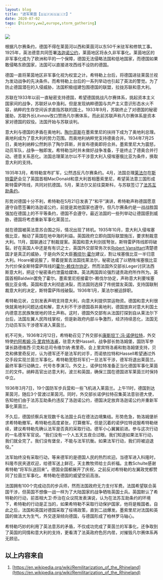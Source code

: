 ```yaml
---
layout: blog
title: "进军莱茵【🇩🇪🇫🇷🇬🇧🇮🇹】"
date: 2020-07-02
tags: [history,ww2,europe,storm_gathering]
---
```


![](../../../assets/images/ww2/Rhineland_Versailles_treaty_English.png)

根据凡尔赛条约，德国不得在莱茵河以西和莱茵河以东50千米驻军和修筑工事。1925年，英法德意共同签署[洛迦诺公约](https://en.wikipedia.org/wiki/Locarno_Treaties)，莱茵地区将永久非军事化。莱茵地区的非军事化成为了欧洲和平的一个保障，德国无法侵略法国和低地国家，而德国如果敢侵略东欧国家，法国可以直接进攻西线不设防的德国。

德国一直将莱茵地区非军事化视为权宜之计。希特勒上台后，将德国进驻莱茵兰视为发动战争的先决条件。而希特勒上台后的一系列举动也引起了英法的警觉。为了防止德国潜在的入侵威胁，法国积极组建包围德国的联盟，拉拢苏联和意大利。

苏联在1933年以前一直秘密支持德国，希望德国挑战凡尔赛体系，挑起资本主义国家间的战争，苏联好从中渔利。但是发现纳粹德国与共产主义意识形态水火不容，纳粹的生存空间诉求直指苏联的国土。1933年9月，苏联终止了对德国的秘密援助，苏联外长Litvnov改口赞扬凡尔赛体系，而此前苏联声称凡尔赛体系是资本家对德国的奴役。法国开始与苏联谈判。

意大利与德国的矛盾在奥地利。[陶尔菲斯](https://en.wikipedia.org/wiki/Engelbert_Dollfuss)在墨索里尼的扶持下成为了奥地利总理。奥地利成为了意大利的势力范围。而奥地利纳粹党支持德奥合并。1934年7月25日，奥地利纳粹公然刺杀了陶尔菲斯，并宣布德奥即将合并。墨索里尼大为震怒，动员军队，战争一触即发。希特勒当时并未做好战争准备，于是终止了德奥合并行动。德意关系恶化。法国总理莱法尔以不干涉意大利入侵埃塞俄比亚为条件，换取意大利的支持。

1935年3月，希特勒宣布扩军，公然违反凡尔赛条约。4月，法国总理[莱法尔](https://en.wikipedia.org/wiki/Pierre_Laval)在[斯特雷萨](https://en.wikipedia.org/wiki/Stresa)会见了英国首相MacDonald和意大利首相墨索里尼，希望英法意三国形成斯特雷萨阵线，共同对抗德国。5月，莱法尔又前往莫斯科，与苏联签订了[法苏互助条约](https://en.wikipedia.org/wiki/Franco-Soviet_Treaty_of_Mutual_Assistance)。

形势对德国十分不利，希特勒在5月21日发表了“和平”演讲，希特勒声称德国愿意遵守自愿签署的洛迦诺公约，前提是其他国家也遵守。但凡尔赛条约是一战战胜国强加在德国上的不平等条约，德国不会遵守。最近法国的一些列举动让德国感到威胁，德国将考虑重新军事化莱茵兰。

就在德国被英法意苏合围之际，情况出现了转机。1935年10月，意大利入侵埃塞俄比亚，触动了英国在地中海的利益。英国政府立即向国际联盟施压，要求制裁意大利。11月，国联通过了制裁提案。英国和意大利剑拔弩张，斯特雷萨阵线即将破裂。好在英国人中还是有有识之士，英国外交部常务次长[Robert Vansittart](https://en.wikipedia.org/wiki/Robert_Vansittart,_1st_Baron_Vansittart)清楚德国才是真正的威胁，于是向外交大臣[赛缪尔·霍尔](https://en.wikipedia.org/wiki/Samuel_Hoare,_1st_Viscount_Templewood)建议，割让埃塞俄比亚一半归意大利。Hoare被说服了，带着提案去法国找莱法尔，秘密达成了以牺牲埃塞俄比亚为代价保全斯特雷萨阵线的[霍尔-赖伐尔协定](https://en.wikipedia.org/wiki/Hoare%E2%80%93Laval_Pact)。然而法国外交部长Leger讨厌法西斯意大利，把这个秘密条约泄露给媒体。英法两国舆论强烈谴责政府所作所为。英国首相Baldwin罢免了霍尔。墨索里尼拒接霍尔-赖伐尔协定，声称意大利要埃塞俄比亚全境。英国和意大利彻底决裂，而法国则选择了传统盟友英国，支持国联制裁意大利的决定，斯特雷萨阵线破裂。1936年1月，莱法尔被迫辞职。 

希特勒见状，立刻发表声明支持意大利，向意大利提供禁运物资。德国和意大利很快就奥地利问题达成和解，意大利不干涉德国吞并奥地利，德国放弃对意大利国土内德意志民族聚居地的领土声称。这时，德国外交部有从法国打探到自从莱法尔下台后，法国左翼人民阵线掌权，但是新政府内部斗争激烈，经济持续恶化，法国无力动员军队干涉德军进入莱茵兰。

机不可失，1936年2月12日，希特勒召见了外交部长[康斯坦丁·冯·诺伊拉特](https://en.wikipedia.org/wiki/Konstantin_von_Neurath)，外交特使[约阿希姆·冯·里宾特洛甫](https://en.wikipedia.org/wiki/Joachim_von_Ribbentrop)，驻意大使Hassell，战争部长勃洛姆堡，国防军参谋长路德维西·贝克和总司令维尔纳·弗里奇。会上里宾特洛甫和勃洛姆堡支持，贝克和佛里奇反对，认为德军还不是法军的对手，而诺依拉特和Hassell希望通过外交手段实现兰茵兰军事化。希特勒宽慰将军们一旦法军干涉，德军将退出莱茵兰。最终军事行动确立，代号冬季演习。外交上，诺伊拉特准备正当化德国军事化莱茵兰的文件。纳粹高官出访意大利，波兰和英国，确保三国在德国进军莱茵兰时保持中立。

1936年3月7日，19个国防军步兵营和一些飞机进入莱茵兰。上午11时，德国到达莱茵河，随后3个营渡过莱茵河。同时，外交部长诺伊拉特召集英法意驻德大使，告知他们由于法苏互助条约违反了洛迦诺公约，德国决定放弃洛迦诺公约并重新军事化莱茵兰。

不久后，德国侦察兵发现数千名法国士兵在德法边境集结。形势危急，勃洛姆堡祈求希特勒撤军。希特勒也高度紧张，打算撤军。但是沉着的诺伊拉特说服希特勒继续，建议希特勒先确认法军是否真的采取行动。德军小心翼翼前进。参与这次行动的一名德军军官说。“我们没有一个人五天五夜合过眼。我们知道如果法军行动，我们就全完了。我们没有堡垒，不能与法军抗衡。如果法军行动，我们将被迫退役。”

法军始终没有采取行动，等来德军的是德国人民的热烈欢迎。当德军进入科隆时，科隆市民夹道欢迎，给德军送上鲜花，天主教牧师给士兵祈福。主教Schulte感谢希特勒“将军队送回来”。德国全国都展开了庆祝，之前反对希特勒的左翼政党都赞同了拉茵兰军事化。希特勒在德国的威望空前高涨。

法国拥有100个完成动员的步兵师，然而法国政府无力支付军费。法国希望联合英国干涉，但英国不想像一战一样为了大陆国家的战争牺牲英国士兵。英国默认了希特勒的行动，前首相大卫·乔治在众议院发表演说，认为在法苏互助条约的环境下，希特勒的行动是正当的，如果希特勒不采取行动保护国家，他将是叛国者。自此之后，法国和英国对德国采取了绥靖政策，直到二战爆发。墨索里尼对法国和英国的做法大为生气，外交逐渐倾向德国，与德国形成了柏林罗马轴心。

希特勒巧妙的利用了英法意苏的矛盾，不仅成功完成了莱茵兰的军事化，还争取到了英国的同情和意大利的支持，更看清了法英政府色厉内荏，对摧毁凡尔赛体系再无顾忌。



## 以上内容来自
1. [https://en.wikipedia.org/wiki/Remilitarization_of_the_Rhineland](https://en.wikipedia.org/wiki/Remilitarization_of_the_Rhineland)
